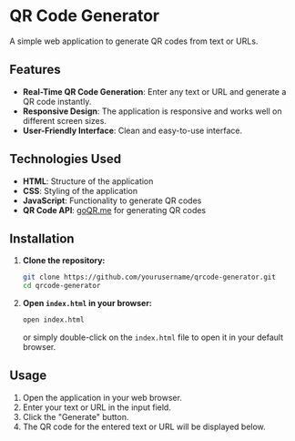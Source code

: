 # QR Code Generator

A simple web application to generate QR codes from text or URLs.

## Features

- **Real-Time QR Code Generation**: Enter any text or URL and generate a QR code instantly.
- **Responsive Design**: The application is responsive and works well on different screen sizes.
- **User-Friendly Interface**: Clean and easy-to-use interface.

## Technologies Used

- **HTML**: Structure of the application
- **CSS**: Styling of the application
- **JavaScript**: Functionality to generate QR codes
- **QR Code API**: [goQR.me](https://goqr.me/api/) for generating QR codes

## Installation

1. **Clone the repository:**
    ```bash
    git clone https://github.com/yourusername/qrcode-generator.git
    cd qrcode-generator
    ```

2. **Open `index.html` in your browser:**
    ```bash
    open index.html
    ```
    or simply double-click on the `index.html` file to open it in your default browser.

## Usage

1. Open the application in your web browser.
2. Enter your text or URL in the input field.
3. Click the "Generate" button.
4. The QR code for the entered text or URL will be displayed below.

